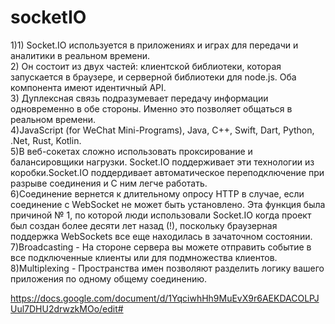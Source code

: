 # socketIO

1)1)	Socket.IO используется в приложениях и играх для передачи и аналитики в реальном времени.<br>
2) Он состоит из двух частей: клиентской библиотеки, которая запускается в браузере, и серверной библиотеки для node.js. Оба компонента имеют идентичный API.<br>
3) Дуплексная связь подразумевает передачу информации одновременно в обе стороны. Именно это позволяет общаться в реальном времени.<br> 
4)JavaScript (for WeChat Mini-Programs), Java, C++, Swift, Dart, Python, .Net, Rust, Kotlin.<br>
5)В веб-сокетах сложно использовать проксирование и балансировщики нагрузки. Socket.IO поддерживает эти технологии из коробки.Socket.IO поддердивает автоматическое переподключение при разрыве соединения и С ним легче работать.<br>
6)Соединение вернется к длительному опросу HTTP в случае, если соединение с WebSocket не может быть установлено.
Эта функция была причиной № 1, по которой люди использовали Socket.IO когда проект был создан более десяти лет назад (!), поскольку браузерная поддержка WebSockets все еще находилась в зачаточном состоянии.<br>
7)Broadcasting - На стороне сервера вы можете отправить событие в все подключенные клиенты или для подмножества клиентов.<br>
8)Multiplexing - Пространства имен позволяют разделить логику вашего приложения по одному общему соединению.

https://docs.google.com/document/d/1YqciwhHh9MuEvX9r6AEKDACOLPJUul7DHU2drwzkMOo/edit#
